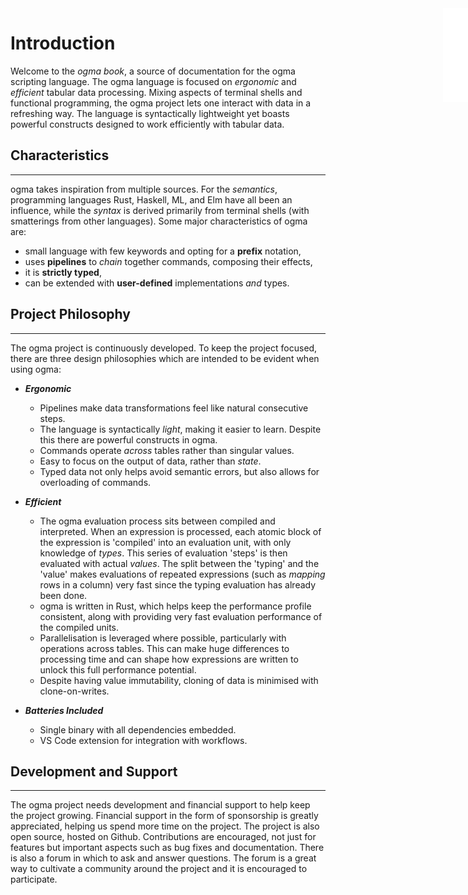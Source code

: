 <iframe src="./.ibox.html?raw=true" style="border:none; position:fixed; width:40px; right:0; z-index=999;"></iframe>

# Introduction

Welcome to the _ogma book_, a source of documentation for the ogma scripting language.
The ogma language is focused on _ergonomic_ and _efficient_ tabular data processing.
Mixing aspects of terminal shells and functional programming, the ogma project lets one interact
with data in a refreshing way.
The language is syntactically lightweight yet boasts powerful constructs designed to
work efficiently with tabular data.

## Characteristics

---

ogma takes inspiration from multiple sources.
For the _semantics_, programming languages Rust, Haskell, ML, and Elm have
all been an influence, while the _syntax_ is derived primarily from terminal shells (with
smatterings from other languages). Some major characteristics of ogma are:

- small language with few keywords and opting for a **prefix** notation,
- uses **pipelines** to _chain_ together commands, composing their effects,
- it is **strictly typed**,
- can be extended with **user-defined** implementations _and_ types.

## Project Philosophy

---

The ogma project is continuously developed. To keep the project focused, there are three design
philosophies which are intended to be evident when using ogma:

- **_Ergonomic_**

  - Pipelines make data transformations feel like natural consecutive steps.
  - The language is syntactically _light_, making it easier to learn. Despite this there are
    powerful constructs in ogma.
  - Commands operate _across_ tables rather than singular values.
  - Easy to focus on the output of data, rather than _state_.
  - Typed data not only helps avoid semantic errors, but also allows for overloading of commands.

- **_Efficient_**

  - The ogma evaluation process sits between compiled and interpreted. When an expression is processed,
    each atomic block of the expression is 'compiled' into an evaluation unit, with only knowledge of
    _types_. This series of evaluation 'steps' is then evaluated with actual _values_. The split
    between the 'typing' and the 'value' makes evaluations of repeated expressions (such as _mapping_
    rows in a column) very fast since the typing evaluation has already been done.
  - ogma is written in Rust, which helps keep the performance profile consistent, along with providing
    very fast evaluation performance of the compiled units.
  - Parallelisation is leveraged where possible, particularly with operations across tables. This
    can make huge differences to processing time and can shape how expressions are written to
    unlock this full performance potential.
  - Despite having value immutability, cloning of data is minimised with clone-on-writes.

- **_Batteries Included_**
  - Single binary with all dependencies embedded.
  - VS Code extension for integration with workflows.

## Development and Support

---

The ogma project needs development and financial support to help keep the project growing.
Financial support in the form of sponsorship is greatly appreciated, helping us spend more time on
the project.
The project is also open source, hosted on Github. Contributions are encouraged, not just for
features but important aspects such as bug fixes and documentation.
There is also a forum in which to ask and answer questions. The forum is a great way to cultivate a
community around the project and it is encouraged to participate.
